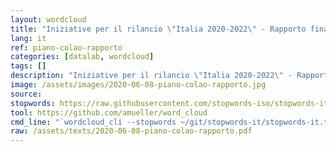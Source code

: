 ```yaml
---
layout: wordcloud
title: "Iniziative per il rilancio \"Italia 2020-2022\" - Rapporto finale"
lang: it
ref: piano-colao-rapporto
categories: [datalab, wordcloud]
tags: []
description: "Iniziative per il rilancio \"Italia 2020-2022\" - Rapporto finale"
image: /assets/images/2020-06-08-piano-colao-rapporto.jpg
source:
stopwords: https://raw.githubusercontent.com/stopwords-iso/stopwords-it/master/stopwords-it.txt
tool: https://github.com/amueller/word_cloud
cmd_line: "`wordcloud_cli --stopwords ~/git/stopwords-it/stopwords-it.txt --imagefile 2020-06-08-piano-colao-rapporto.jpg --background black --width 1080 --height 1350 < 2020-06-08-piano-colao-rapporto.txt`"
raw: /assets/texts/2020-06-08-piano-colao-rapporto.pdf
---
```


